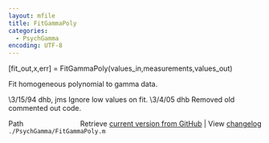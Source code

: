 ```yaml
---
layout: mfile
title: FitGammaPoly
categories:
  - PsychGamma
encoding: UTF-8
---
```


[fit\_out,x,err] = FitGammaPoly(values\_in,measurements,values\_out)

Fit homogeneous polynomial to gamma data.

\3/15/94     dhb, jms        Ignore low values on fit.
\3/4/05      dhb             Removed old commented out code.


<div class="code_header" style="text-align:right;">
  <span style="float:left;">Path&nbsp;&nbsp;</span> <span class="counter">Retrieve <a href=
  "https://raw.github.com/Psychtoolbox-3/Psychtoolbox-3/beta/./PsychGamma/FitGammaPoly.m">current version from GitHub</a> | View <a href=
  "https://github.com/Psychtoolbox-3/Psychtoolbox-3/commits/beta/./PsychGamma/FitGammaPoly.m">changelog</a></span>
</div>
<div class="code">
  <code>./PsychGamma/FitGammaPoly.m</code>
</div>
